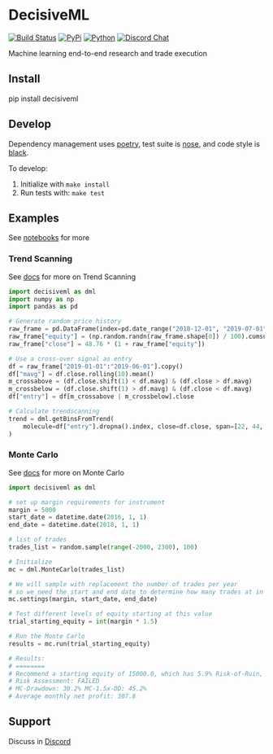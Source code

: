 # DecisiveML
[![Build Status](https://travis-ci.com/decisivealpha/decisiveml.svg?branch=master)](https://travis-ci.com/decisivealpha/decisiveml)
[![PyPi](https://img.shields.io/pypi/v/decisiveml)](https://pypi.org/project/decisiveml/)
[![Python](https://img.shields.io/pypi/pyversions/decisiveml.svg)](https://pypi.org/project/decisiveml/)
[![Discord Chat](https://img.shields.io/discord/594866572104040498.svg)](https://discord.gg/zQRSUhF)

Machine learning end-to-end research and trade execution

## Install

pip install decisiveml

## Develop

Dependency management uses [poetry](https://github.com/python-poetry/poetry), test suite is [nose](https://github.com/nose-devs/nose), and code style is [black](https://github.com/psf/black).

To develop:

1. Initialize with `make install`
2. Run tests with: `make test`

## Examples

See [notebooks](https://github.com/decisivealpha/DecisiveML/tree/master/notebooks) for more

### Trend Scanning

See [docs](https://github.com/decisivealpha/DecisiveML/tree/master/docs/trend_scanning.md) for more on Trend Scanning

```python
import decisiveml as dml
import numpy as np
import pandas as pd

# Generate random price history
raw_frame = pd.DataFrame(index=pd.date_range("2018-12-01", "2019-07-01"))
raw_frame["equity"] = (np.random.randn(raw_frame.shape[0]) / 100).cumsum()
raw_frame["close"] = 48.76 * (1 + raw_frame["equity"])

# Use a cross-over signal as entry
df = raw_frame["2019-01-01":"2019-06-01"].copy()
df["mavg"] = df.close.rolling(10).mean()
m_crossabove = (df.close.shift(1) < df.mavg) & (df.close > df.mavg)
m_crossbelow = (df.close.shift(1) > df.mavg) & (df.close < df.mavg)
df["entry"] = df[m_crossabove | m_crossbelow].close

# Calculate trendscanning
trend = dml.getBinsFromTrend(
    molecule=df["entry"].dropna().index, close=df.close, span=[22, 44, 11],
)
```

### Monte Carlo

See [docs](https://github.com/decisivealpha/DecisiveML/tree/master/docs/monte_carlo.md) for more on Monte Carlo

```python
import decisiveml as dml

# set up margin requirements for instrument
margin = 5000
start_date = datetime.date(2016, 1, 1)
end_date = datetime.date(2018, 1, 1)

# list of trades
trades_list = random.sample(range(-2000, 2300), 100)

# Initialize
mc = dml.MonteCarlo(trades_list)

# We will sample with replacement the number of trades per year
# so we need the start and end date to determine how many trades at in a year on average
mc.settings(margin, start_date, end_date)

# Test different levels of equity starting at this value
trial_starting_equity = int(margin * 1.5)

# Run the Monte Carlo
results = mc.run(trial_starting_equity)

# Results:
# ========
# Recommend a starting equity of 15000.0, which has 5.9% Risk-of-Ruin, 81% Probability-of-Profit and a 1.65 Returns/Drawdown Ratio
# Risk Assessment: FAILED
# MC-Drawdown: 30.2% MC-1.5x-DD: 45.2%
# Average monthly net profit: 307.8
```

## Support

Discuss in [Discord](https://discord.gg/zQRSUhF)
